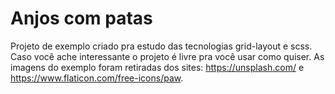 # Anjos com patas 

Projeto de exemplo criado pra estudo das tecnologias grid-layout e scss. Caso você ache interessante o projeto é livre pra você usar como quiser. 
As imagens do exemplo foram retiradas dos sites: https://unsplash.com/ e https://www.flaticon.com/free-icons/paw.
